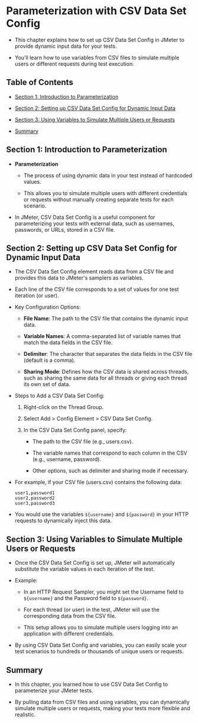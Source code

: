 # Parameterization with CSV Data Set Config

- This chapter explains how to set up CSV Data Set Config in JMeter to provide dynamic input data for your tests. 

- You’ll learn how to use variables from CSV files to simulate multiple users or different requests during test execution.

## Table of Contents

- [Section 1: Introduction to Parameterization](#section-1-introduction-to-parameterization)

- [Section 2: Setting up CSV Data Set Config for Dynamic Input Data](#section-2-setting-up-csv-data-set-config-for-dynamic-input-data)

- [Section 3: Using Variables to Simulate Multiple Users or Requests](#section-3-using-variables-to-simulate-multiple-users-or-requests)

- [Summary](#summary)

## Section 1: Introduction to Parameterization

- **Parameterization**

    - The process of using dynamic data in your test instead of hardcoded values.
    
    - This allows you to simulate multiple users with different credentials or requests without manually creating separate tests for each scenario.

- In JMeter, CSV Data Set Config is a useful component for parameterizing your tests with external data, such as usernames, passwords, or URLs, stored in a CSV file.

## Section 2: Setting up CSV Data Set Config for Dynamic Input Data

- The CSV Data Set Config element reads data from a CSV file and provides this data to JMeter's samplers as variables. 

- Each line of the CSV file corresponds to a set of values for one test iteration (or user).

- Key Configuration Options:

    - **File Name**: The path to the CSV file that contains the dynamic input data.
    
    - **Variable Names**: A comma-separated list of variable names that match the data fields in the CSV file.
    
    - **Delimiter**: The character that separates the data fields in the CSV file (default is a comma).
    
    - **Sharing Mode**: Defines how the CSV data is shared across threads, such as sharing the same data for all threads or giving each thread its own set of data.

- Steps to Add a CSV Data Set Config:
        
    1. Right-click on the Thread Group.

    2. Select Add > Config Element > CSV Data Set Config.

    3. In the CSV Data Set Config panel, specify:

        - The path to the CSV file (e.g., users.csv).
        
        - The variable names that correspond to each column in the CSV (e.g., username, password).
        
        - Other options, such as delimiter and sharing mode if necessary.

- For example, if your CSV file (users.csv) contains the following data:

    ```
    user1,password1
    user2,password2
    user3,password3
    ```

- You would use the variables ```${username}``` and ```${password}``` in your HTTP requests to dynamically inject this data.

## Section 3: Using Variables to Simulate Multiple Users or Requests

- Once the CSV Data Set Config is set up, JMeter will automatically substitute the variable values in each iteration of the test.

- Example:

    - In an HTTP Request Sampler, you might set the Username field to ```${username}``` and the Password field to ```${password}```. 
    
    - For each thread (or user) in the test, JMeter will use the corresponding data from the CSV file.
    
    - This setup allows you to simulate multiple users logging into an application with different credentials.
    
- By using CSV Data Set Config and variables, you can easily scale your test scenarios to hundreds or thousands of unique users or requests.

## Summary

- In this chapter, you learned how to use CSV Data Set Config to parameterize your JMeter tests. 

- By pulling data from CSV files and using variables, you can dynamically simulate multiple users or requests, making your tests more flexible and realistic.